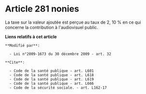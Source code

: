 # Article 281 nonies

La taxe sur la valeur ajoutée est perçue au taux de 2, 10 % en ce qui concerne la contribution à l'audiovisuel public.

**Liens relatifs à cet article**

	**Modifié par**:

	  - Loi n°2009-1673 du 30 décembre 2009 - art. 32

	**Cite**:

	  - Code de la santé publique - art. L601
	  - Code de la santé publique - art. L618
	  - Code de la santé publique - art. L619
	  - Code de la santé publique - art. L666
	  - Code de la sécurité sociale. - art. L162-17
